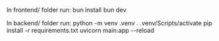 In frontend/ folder run:
  bun install
  bun dev

In backend/ folder run:
  python -m venv .venv
  . .venv/Scripts/activate
  pip install -r requirements.txt
  uvicorn main:app --reload
